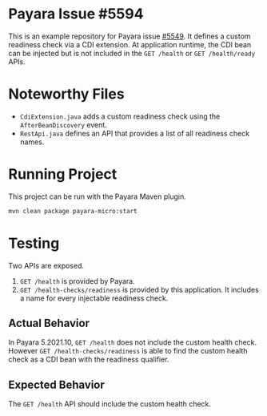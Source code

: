 # Payara Issue #5594
This is an example repository for Payara issue [#5549](https://github.com/payara/Payara/issues/5594). It defines a custom readiness check via a CDI extension. At application runtime, the CDI bean can be injected but is not included in the `GET /health`  or `GET /health/ready` APIs.

# Noteworthy Files
* `CdiExtension.java` adds a custom readiness check using the `AfterBeanDiscovery` event.
* `RestApi.java` defines an API that provides a list of all readiness check names.

# Running Project
This project can be run with the Payara Maven plugin.
```bash
mvn clean package payara-micro:start
```

# Testing
Two APIs are exposed.
1. `GET /health` is provided by Payara.
1. `GET /health-checks/readiness` is provided by this application. It includes a name for every injectable readiness check.

## Actual Behavior
In Payara 5.2021.10, `GET /health` does not include the custom health check. However `GET /health-checks/readiness` is able to find the custom health check as a CDI bean with the readiness qualifier.

## Expected Behavior
The `GET /health` API should include the custom health check.




